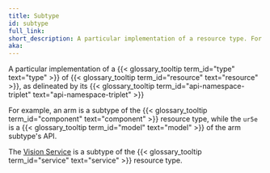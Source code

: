 ```yaml
---
title: Subtype
id: subtype
full_link:
short_description: A particular implementation of a resource type. For example, an arm is a subtype of the component resource type.
aka:
---
```


A particular implementation of a {{< glossary_tooltip term_id="type" text="type" >}} of {{< glossary_tooltip term_id="resource" text="resource" >}}, as delineated by its {{< glossary_tooltip term_id="api-namespace-triplet" text="api-namespace-triplet" >}}

For example, an arm is a subtype of the {{< glossary_tooltip term_id="component" text="component" >}} resource type, while the `ur5e` is a {{< glossary_tooltip term_id="model" text="model" >}} of the arm subtype's API.

The [Vision Service](/services/vision/) is a subtype of the {{< glossary_tooltip term_id="service" text="service" >}} resource type.
